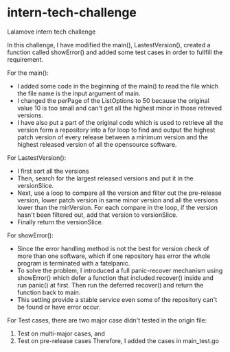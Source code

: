 # intern-tech-challenge
Lalamove intern tech challenge

In this challenge, I have modified the main(), LastestVersion(), created a function called showError() and added some test cases in order to fullfill the requirement.

For the main():
- I added some code in the beginning of the main() to read the file which the file name is the input argument of main.
- I changed the perPage of the ListOptions to 50 because the original value 10 is too small and can't get all the highest minor in those    retreved versions.
- I have also put a part of the original code which is used to retrieve all the version form a repository into a for loop to find and output the highest patch version of every release between a minimum version and the highest released version of all the opensource software.

For LastestVersion():
- I first sort all the versions
- Then, search for the largest released versions and put it in the versionSlice.
- Next, use a loop to compare all the version and filter out the pre-release version, lower patch version in same minor version and all the versions lower than the minVersion. For each compare in the loop, if the version hasn't been filtered out, add that version to  versionSlice.
- Finally return the versionSlice.

For showError():
- Since the error handling method is not the best for version check of more than one software, which if one repository has error the whole program is terminated with a fatelpanic.
- To solve the problem, I introduced a full panic-recover mechanism using showError() which defer a function that included recover() inside and run panic() at first. Then run the deferred recover() and return the function back to main.
- This setting provide a stable service even some of the repository can't be found or have error occur.

For Test cases, there are two major case didn't tested in the origin file:
1.  Test on multi-major cases, and
2.  Test on pre-release cases
Therefore, I added the cases in main_test.go
